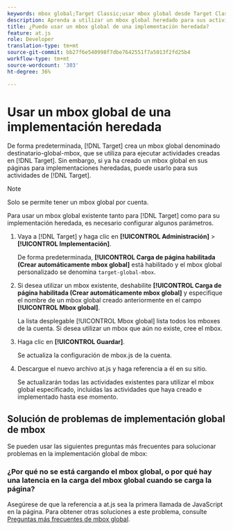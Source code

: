 ```yaml
---
keywords: mbox global;Target Classic;usar mbox global desde Target Classic
description: Aprenda a utilizar un mbox global heredado para sus actividades de Adobe Target si ya ha creado un mbox global en sus páginas para sus implementaciones heredadas.
title: ¿Puedo usar un mbox global de una implementación heredada?
feature: at.js
role: Developer
translation-type: tm+mt
source-git-commit: bb27f6e540998f7dbe7642551f7a5013f2fd25b4
workflow-type: tm+mt
source-wordcount: '303'
ht-degree: 36%

---
```



# Usar un mbox global de una implementación heredada

De forma predeterminada, [!DNL Target] crea un mbox global denominado destinatario-global-mbox, que se utiliza para ejecutar actividades creadas en [!DNL Target]. Sin embargo, si ya ha creado un mbox global en sus páginas para implementaciones heredadas, puede usarlo para sus actividades de [!DNL Target].

>[!NOTE]
>
>Solo se permite tener un mbox global por cuenta.

Para usar un mbox global existente tanto para [!DNL Target] como para su implementación heredada, es necesario configurar algunos parámetros.

1. Vaya a [!DNL Target] y haga clic en **[!UICONTROL Administración]** > **[!UICONTROL Implementación]**.

   De forma predeterminada, **[!UICONTROL Carga de página habilitada (Crear automáticamente mbox global]** está habilitado y el mbox global personalizado se denomina `target-global-mbox`.

1. Si desea utilizar un mbox existente, deshabilite **[!UICONTROL Carga de página habilitada (Crear automáticamente mbox global]** y especifique el nombre de un mbox global creado anteriormente en el campo **[!UICONTROL Mbox global]**.

   La lista desplegable [!UICONTROL Mbox global] lista todos los mboxes de la cuenta. Si desea utilizar un mbox que aún no existe, cree el mbox.

1. Haga clic en **[!UICONTROL Guardar]**.

   Se actualiza la configuración de mbox.js de la cuenta.

1. Descargue el nuevo archivo at.js y haga referencia a él en su sitio.

   Se actualizarán todas las actividades existentes para utilizar el mbox global especificado, incluidas las actividades que haya creado e implementado hasta ese momento.

## Solución de problemas de implementación global de mbox

Se pueden usar las siguientes preguntas más frecuentes para solucionar problemas en la implementación global de mbox:

### ¿Por qué no se está cargando el mbox global, o por qué hay una latencia en la carga del mbox global cuando se carga la página?

Asegúrese de que la referencia a at.js sea la primera llamada de JavaScript en la página. Para obtener otras soluciones a este problema, consulte [Preguntas más frecuentes de mbox global](/help/c-implementing-target/c-implementing-target-for-client-side-web/c-target-atjs-faq/global-mbox-frequently-asked-questions.md).
